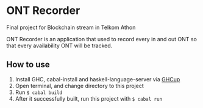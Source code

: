 # ONT Recorder

Final project for Blockchain stream in Telkom Athon

ONT Recorder is an application that used to record every in and out ONT so that every availability ONT will be tracked. 

## How to use
1. Install GHC, cabal-install and haskell-language-server via [GHCup](https://www.haskell.org/ghcup/)
2. Open terminal, and change directory to this project
3. Run `$ cabal build`
4. After it successfully built, run this project with `$ cabal run`